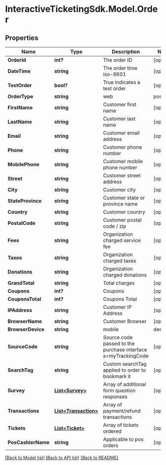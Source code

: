 # InteractiveTicketingSdk.Model.Order
## Properties

Name | Type | Description | Notes
------------ | ------------- | ------------- | -------------
**OrderId** | **int?** | The order ID | [optional] 
**DateTime** | **string** | The order time iso-8601 | [optional] 
**TestOrder** | **bool?** | True indicates a test order | [optional] 
**OrderType** | **string** | web | pos | kiosk | [optional] 
**FirstName** | **string** | Customer first name | [optional] 
**LastName** | **string** | Customer last name | [optional] 
**Email** | **string** | Customer email address | [optional] 
**Phone** | **string** | Customer phone number | [optional] 
**MobilePhone** | **string** | Customer mobile phone number | [optional] 
**Street** | **string** | Customer street address | [optional] 
**City** | **string** | Customer city | [optional] 
**StateProvince** | **string** | Customer state or province name | [optional] 
**Country** | **string** | Customer country | [optional] 
**PostalCode** | **string** | Customer postal code / zip | [optional] 
**Fees** | **string** | Organization charged service fee | [optional] 
**Taxes** | **string** | Organization charged taxes | [optional] 
**Donations** | **string** | Organization charged donations | [optional] 
**GrandTotal** | **string** | Total charges | [optional] 
**Coupons** | **int?** | Coupons | [optional] 
**CouponsTotal** | **int?** | Coupons Total | [optional] 
**IPAddress** | **string** | Customer IP Address | [optional] 
**BrowserName** | **string** | Customer Browser | [optional] 
**BrowserDevice** | **string** | mobile | desktop | [optional] 
**SourceCode** | **string** | Source code passed to the purchase interface s&#x3D;myTrackingCode | [optional] 
**SearchTag** | **string** | Custom searchTag applied to order to bookmark it | [optional] 
**Survey** | [**List&lt;Survey&gt;**](Survey.md) | Array of additional form question responses | [optional] 
**Transactions** | [**List&lt;Transaction&gt;**](Transaction.md) | Array of payment/refund transactions | [optional] 
**Tickets** | [**List&lt;Ticket&gt;**](Ticket.md) | Array of tickets ordered | [optional] 
**PosCashierName** | **string** | Applicable to pos orders | [optional] 

[[Back to Model list]](../README.md#documentation-for-models) [[Back to API list]](../README.md#documentation-for-api-endpoints) [[Back to README]](../README.md)

